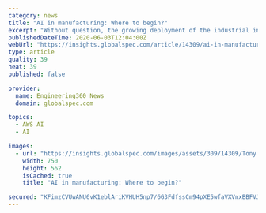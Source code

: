 ```yaml
---
category: news
title: "AI in manufacturing: Where to begin?"
excerpt: "Without question, the growing deployment of the industrial internet of things (IIoT) is a foundational technology for incorporating AI into manufacturing. Factory floor devices capable of collecting,"
publishedDateTime: 2020-06-03T12:04:00Z
webUrl: "https://insights.globalspec.com/article/14309/ai-in-manufacturing-where-to-begin"
type: article
quality: 39
heat: 39
published: false

provider:
  name: Engineering360 News
  domain: globalspec.com

topics:
  - AWS AI
  - AI

images:
  - url: "https://insights.globalspec.com/images/assets/309/14309/Tony.jpg"
    width: 750
    height: 562
    isCached: true
    title: "AI in manufacturing: Where to begin?"

secured: "KFimzCVUwANU6vK1eblAriKVHUH5np7/6G3FdfssCm94pXE5wfaVXVnxBBFVJCClScELY182XhZ7EHuJKSQdHfNSl1BCUgqyRZWFHKVFf3YA/iCFEk72pfs22bk6OyAmoWitMvo82kvdBl81Mua2ZAv+pgDKlUzrhVieBhTHjR6MQ7M+pnii8WMP2ZdHXGY+19v5nCqq5BDbJpkjVfSIch/F5kdmBIkBnusjxswsXSfpl4dtSmlSQweeywYgvL4oXO6ruGTKFbivk0fx/PNuiHc7bhG+hOHTzJ8Mr1aYtsHczQDUxFCQ+gEzv7ivynt8bX/XJ+DjsXO6+5q1us1kUpMHFogysGUXlZH6zp0EZnehuXHSEJLLO6KCNwhjsvKK6yDGGeYBClNenCdoT5uIntrYPQ4mQd79bym+ROolfLc3QI0yCd+hNnFBJkOV+mn9JJpVq+Pcmh42JAv8TCbjvMsFSBaoYRfSXypA0W2Taws=;4q4RJeGI49LgjwmtCudIAg=="
---
```


